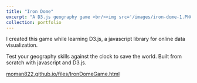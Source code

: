 ```yaml
---
title: "Iron Dome"
excerpt: "A D3.js geography game <br/><img src='/images/iron-dome-1.PNG'>"
collection: portfolio
---
```


I created this game while learning D3.js, a javascript library for online data visualization.

Test your geography skills against the clock to save the world. Built from scratch with javascript and D3.js.

[moman822.github.io/files/IronDomeGame.html](https://moman822.github.io/files/IronDomeGame.html)
